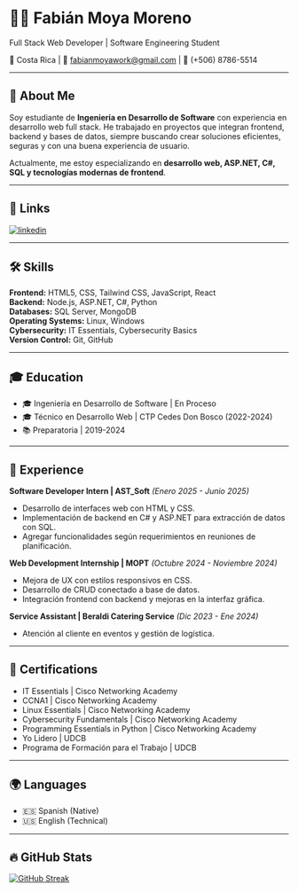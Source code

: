 # 👨‍💻 Fabián Moya Moreno

Full Stack Web Developer | Software Engineering Student  

📍 Costa Rica | 📧 fabianmoyawork@gmail.com | 📱 (+506) 8786-5514  

---

## 🚀 About Me  
Soy estudiante de **Ingeniería en Desarrollo de Software** con experiencia en desarrollo web full stack. He trabajado en proyectos que integran frontend, backend y bases de datos, siempre buscando crear soluciones eficientes, seguras y con una buena experiencia de usuario.  

Actualmente, me estoy especializando en **desarrollo web, ASP.NET, C#, SQL y tecnologías modernas de frontend**.  

---

## 🔗 Links  
[![linkedin](https://img.shields.io/badge/linkedin-0A66C2?style=for-the-badge&logo=linkedin&logoColor=white)](https://www.linkedin.com/in/fabian-moya-06f0323/)  

---

## 🛠 Skills  

**Frontend:** HTML5, CSS, Tailwind CSS, JavaScript, React  
**Backend:** Node.js, ASP.NET, C#, Python  
**Databases:** SQL Server, MongoDB  
**Operating Systems:** Linux, Windows  
**Cybersecurity:** IT Essentials, Cybersecurity Basics  
**Version Control:** Git, GitHub  

---

## 🎓 Education  
- 🎓 Ingeniería en Desarrollo de Software | En Proceso
- 🎓 Técnico en Desarrollo Web | CTP Cedes Don Bosco (2022-2024)  
- 📚 Preparatoria | 2019-2024  

---

## 💼 Experience  

**Software Developer Intern | AST_Soft** *(Enero 2025 - Junio 2025)*  
- Desarrollo de interfaces web con HTML y CSS.  
- Implementación de backend en C# y ASP.NET para extracción de datos con SQL.  
- Agregar funcionalidades según requerimientos en reuniones de planificación.  

**Web Development Internship | MOPT** *(Octubre 2024 - Noviembre 2024)*  
- Mejora de UX con estilos responsivos en CSS.  
- Desarrollo de CRUD conectado a base de datos.  
- Integración frontend con backend y mejoras en la interfaz gráfica.  

**Service Assistant | Beraldi Catering Service** *(Dic 2023 - Ene 2024)*  
- Atención al cliente en eventos y gestión de logística.  

---

## 📜 Certifications  
- IT Essentials | Cisco Networking Academy  
- CCNA1 | Cisco Networking Academy  
- Linux Essentials | Cisco Networking Academy  
- Cybersecurity Fundamentals | Cisco Networking Academy  
- Programming Essentials in Python | Cisco Networking Academy  
- Yo Lidero | UDCB  
- Programa de Formación para el Trabajo | UDCB  

---

## 🌍 Languages  
- 🇪🇸 Spanish (Native)  
- 🇺🇸 English (Technical)  

---

## 🔥 GitHub Stats  

<a href="https://git.io/streak-stats">
  <img src="https://github-readme-streak-stats.herokuapp.com?user=moya06&theme=dark&hide_border=true&border_radius=4&short_numbers=true&date_format=j%20M%5B%20Y%5D&card_width=480&card_height=200&type=png" alt="GitHub Streak" />
</a>
